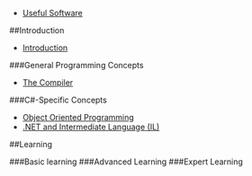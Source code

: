 * [Useful Software](SOFTWARE.md)

##Introduction
* [Introduction](README.md)

###General Programming Concepts
* [The Compiler](COMPILER.md)

###C#-Specific Concepts
* [Object Oriented Programming](OOP.md)
* [.NET and Intermediate Language (IL)](IL.md)

##Learning

###Basic learning
###Advanced Learning
###Expert Learning